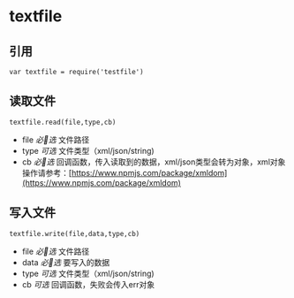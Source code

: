 # textfile
## 引用
```
var textfile = require('testfile')
```
## 读取文件
```
textfile.read(file,type,cb)
```
* file *必选* 文件路径
* type *可选* 文件类型（xml/json/string)
* cb *必选* 回调函数，传入读取到的数据，xml/json类型会转为对象，xml对象操作请参考：[https://www.npmjs.com/package/xmldom](https://www.npmjs.com/package/xmldom)
## 写入文件
```
textfile.write(file,data,type,cb)
```
* file *必选* 文件路径
* data *必选* 要写入的数据
* type *可选* 文件类型（xml/json/string)
* cb *可选* 回调函数，失败会传入err对象